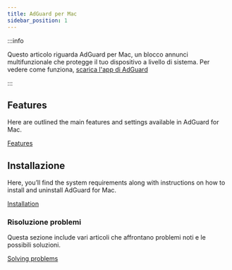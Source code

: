 ```yaml
---
title: AdGuard per Mac
sidebar_position: 1
---
```


:::info

Questo articolo riguarda AdGuard per Mac, un blocco annunci multifunzionale che protegge il tuo dispositivo a livello di sistema. Per vedere come funziona, [scarica l'app di AdGuard](https://agrd.io/download-kb-adblock)

:::

## Features

Here are outlined the main features and settings available in AdGuard for Mac.

[Features](/adguard-for-mac/features/features.md)

## Installazione

Here, you’ll find the system requirements along with instructions on how to install and uninstall AdGuard for Mac.

[Installation](/adguard-for-mac/installation.md)

### Risoluzione problemi

Questa sezione include vari articoli che affrontano problemi noti e le possibili soluzioni.

[Solving problems](/adguard-for-mac/solving-problems/solving-problems.md)
